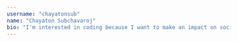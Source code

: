 ```yaml
---
username: "chayatonsub"
name: "Chayaton Subchavaroj"
bio: "I'm interested in coding because I want to make an impact on social issues. I am SUPER excited about my first contribution. I hope I learn a lot from this!"
---
```


